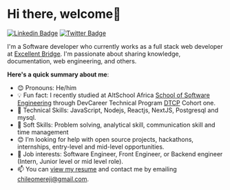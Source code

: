 # Hi there, welcome👋

 [![Linkedin Badge](https://img.shields.io/badge/-chile-blue?style=for-the-badge&logo=Linkedin&logoColor=white&link=https://www.linkedin.com/in/chileomereji/)](https://www.linkedin.com/in/chileomereji/) [![Twitter Badge](https://img.shields.io/badge/-@Chile89672512?style=for-the-badge&logo=twitter&logoColor=white&link=https://twitter.com/Chile89672512)](https://twitter.com/Chile89672512)

 I'm a Software developer who currently works as a full stack web developer at [Excellent Bridge](https://excellentbridge.com/). I'm passionate about sharing knowledge, documentation, web engineering,  and others. 

 **Here's a quick summary about me**:

- 😊 Pronouns: He/him
- 💡 Fun fact: I recently studied at AltSchool Africa  [School of Software Engineering](https://altschoolafrica.com/schools/engineering) through DevCareer Technical Program [DTCP](https://devcareer.io/government/dctp) Cohort one.
- 🌱 Technical Skills: JavaScript,  Nodejs, Reactjs, NextJS, Postgresql and mysql.
- 🍡 Soft Skills: Problem solving, analytical skill, communication skill and time management
- 😊 I’m looking for help with open source projects, hackathons, internships, entry-level and mid-level opportunities.
- 💼 Job interests: Software Engineer, Front Engineer, or Backend engineer (Intern, Junior level or mid level role).
- 📫 You can [view my resume](https://drive.google.com/file/d/1B1utc0EICzszw_BFQ0dYRvDgQ3plgXmK/view?usp=sharing) and contact me by emailing chileomereji@gmail.com.



<!--
**chile4coding/chile4coding** is a ✨ _special_ ✨ repository because its `README.md` (this file) appears on your GitHub profile.

Here are some ideas to get you started:

- 🔭 I’m currently working on ...
- 🌱 I’m currently learning ...
- 👯 I’m looking to collaborate on ...
- 🤔 I’m looking for help with ...
- 💬 Ask me about ...
- 📫 How to reach me: ...
- 😄 Pronouns: ...
- ⚡ Fun fact: ...
-->

